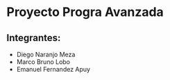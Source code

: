 # Proyecto Progra Avanzada

## Integrantes:
- Diego Naranjo Meza
- Marco Bruno Lobo
- Emanuel Fernandez Apuy 
  
